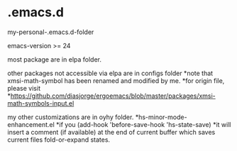 .emacs.d
========

my-personal-.emacs.d-folder

emacs-version >= 24

most package are in elpa folder.

other packages not accessible via elpa are in configs folder
*note that xmsi-math-symbol has been renamed and modified by me.
*for origin file, please visit 
*https://github.com/diasjorge/ergoemacs/blob/master/packages/xmsi-math-symbols-input.el

my other customizations are in oyhy folder.
*hs-minor-mode-enhancement.el
*if you (add-hook 'before-save-hook 'hs-state-save)
*it will insert a comment (if available) at the end of current buffer which saves current files fold-or-expand states.


